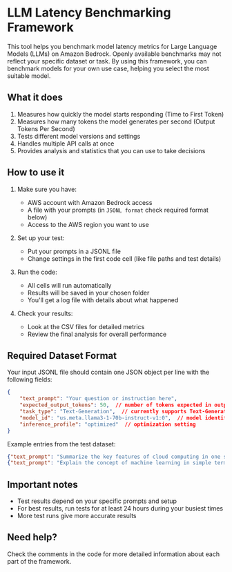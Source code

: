 # LLM Latency Benchmarking Framework

This tool helps you benchmark model latency metrics for Large Language Models (LLMs) on Amazon Bedrock. Openly available benchmarks may not reflect your specific dataset or task. By using this framework, you can benchmark models for your own use case, helping you select the most suitable model.

## What it does

1. Measures how quickly the model starts responding (Time to First Token)
2. Measures how many tokens the model generates per second (Output Tokens Per Second)
3. Tests different model versions and settings
4. Handles multiple API calls at once
5. Provides analysis and statistics that you can use to take decisions

## How to use it

1. Make sure you have:
   - AWS account with Amazon Bedrock access
   - A file with your prompts (in `JSONL format` check required format below)
   - Access to the AWS region you want to use

2. Set up your test:
   - Put your prompts in a JSONL file
   - Change settings in the first code cell (like file paths and test details)

3. Run the code:
   - All cells will run automatically
   - Results will be saved in your chosen folder
   - You'll get a log file with details about what happened

4. Check your results:
   - Look at the CSV files for detailed metrics
   - Review the final analysis for overall performance

## Required Dataset Format

Your input JSONL file should contain one JSON object per line with the following fields:

```json
{
    "text_prompt": "Your question or instruction here",
    "expected_output_tokens": 50,  // number of tokens expected in output
    "task_type": "Text-Generation",  // currently supports Text-Generation
    "model_id": "us.meta.llama3-1-70b-instruct-v1:0",  // model identifier
    "inference_profile": "optimized"  // optimization setting
}
```

Example entries from the test dataset:
```json
{"text_prompt": "Summarize the key features of cloud computing in one sentence.", "expected_output_tokens": 50, "task_type": "Text-Generation", "model_id": "us.meta.llama3-1-70b-instruct-v1:0", "inference_profile": "optimized"}
{"text_prompt": "Explain the concept of machine learning in simple terms.", "expected_output_tokens": 50, "task_type": "Text-Generation", "model_id": "us.anthropic.claude-3-5-haiku-20241022-v1:0", "inference_profile": "optimized"}
```

## Important notes

- Test results depend on your specific prompts and setup
- For best results, run tests for at least 24 hours during your busiest times
- More test runs give more accurate results

## Need help?

Check the comments in the code for more detailed information about each part of the framework.